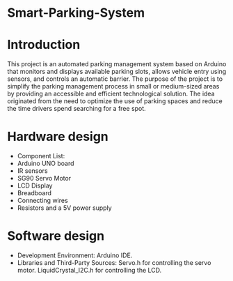 # Smart-Parking-System

# Introduction
This project is an automated parking management system based on Arduino that monitors and displays available parking slots, allows vehicle entry using sensors, and controls an automatic barrier.
The purpose of the project is to simplify the parking management process in small or medium-sized areas by providing an accessible and efficient technological solution.
The idea originated from the need to optimize the use of parking spaces and reduce the time drivers spend searching for a free spot.

# Hardware design
 - Component List:
 - Arduino UNO board
 - IR sensors
 - SG90 Servo Motor
 - LCD Display
 - Breadboard
 - Connecting wires
 - Resistors and a 5V power supply

# Software design
 - Development Environment: Arduino IDE.
 - Libraries and Third-Party Sources:
    Servo.h for controlling the servo motor.
    LiquidCrystal_I2C.h for controlling the LCD.
